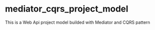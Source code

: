 # mediator_cqrs_project_model
This is a Web Api project model builded with Mediator and CQRS pattern
